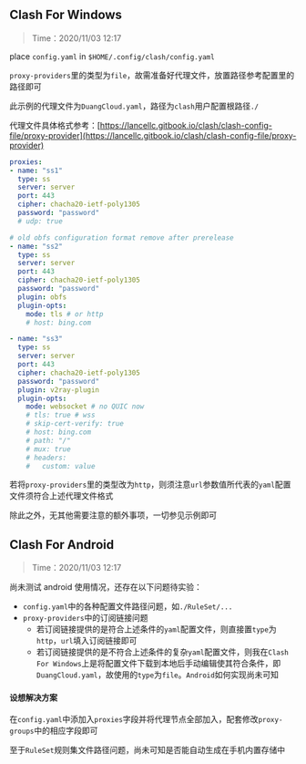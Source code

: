 ## Clash For Windows
> Time：2020/11/03 12:17

place `config.yaml` in `$HOME/.config/clash/config.yaml`

`proxy-providers`里的类型为`file`，故需准备好代理文件，放置路径参考配置里的路径即可  

此示例的代理文件为`DuangCloud.yaml`，路径为`clash`用户配置根路径`./`  

代理文件具体格式参考：[https://lancellc.gitbook.io/clash/clash-config-file/proxy-provider](https://lancellc.gitbook.io/clash/clash-config-file/proxy-provider)

```yaml
proxies:
- name: "ss1"
  type: ss
  server: server
  port: 443
  cipher: chacha20-ietf-poly1305
  password: "password"
  # udp: true

# old obfs configuration format remove after prerelease
- name: "ss2"
  type: ss
  server: server
  port: 443
  cipher: chacha20-ietf-poly1305
  password: "password"
  plugin: obfs
  plugin-opts:
    mode: tls # or http
    # host: bing.com

- name: "ss3"
  type: ss
  server: server
  port: 443
  cipher: chacha20-ietf-poly1305
  password: "password"
  plugin: v2ray-plugin
  plugin-opts:
    mode: websocket # no QUIC now
    # tls: true # wss
    # skip-cert-verify: true
    # host: bing.com
    # path: "/"
    # mux: true
    # headers:
    #   custom: value
```
若将`proxy-providers`里的类型改为`http`，则须注意`url`参数值所代表的`yaml`配置文件须符合上述代理文件格式

除此之外，无其他需要注意的额外事项，一切参见示例即可

## Clash For Android
> Time：2020/11/03 12:17

尚未测试 android 使用情况，还存在以下问题待实验：
- `config.yaml`中的各种配置文件路径问题，如`./RuleSet/...`
- `proxy-providers`中的订阅链接问题
    - 若订阅链接提供的是符合上述条件的`yaml`配置文件，则直接置`type`为`http`，`url`填入订阅链接即可
    - 若订阅链接提供的是不符合上述条件的复杂`yaml`配置文件，则我在`Clash For Windows`上是将配置文件下载到本地后手动编辑使其符合条件，即`DuangCloud.yaml`，故使用的`type`为`file`。`Android`如何实现尚未可知

#### 设想解决方案
在`config.yaml`中添加入`proxies`字段并将代理节点全部加入，配套修改`proxy-groups`中的相应字段即可  

至于`RuleSet`规则集文件路径问题，尚未可知是否能自动生成在手机内置存储中
